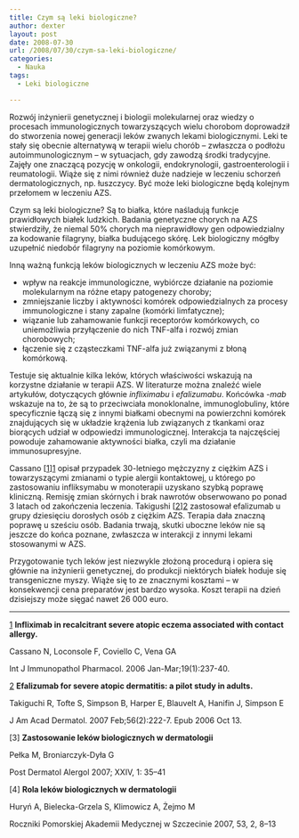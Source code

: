 ```yaml
---
title: Czym są leki biologiczne?
author: dexter
layout: post
date: 2008-07-30
url: /2008/07/30/czym-sa-leki-biologiczne/
categories:
  - Nauka
tags:
  - Leki biologiczne

---
```

Rozwój inżynierii genetycznej i biologii molekularnej oraz wiedzy o procesach immunologicznych towarzyszących wielu chorobom doprowadził do stworzenia nowej generacji leków zwanych lekami biologicznymi. Leki te stały się obecnie alternatywą w terapii wielu chorób – zwłaszcza o podłożu autoimmunologicznym – w sytuacjach, gdy zawodzą środki tradycyjne. Zajęły one znaczącą pozycję w onkologii, endokrynologii, gastroenterologii i reumatologii. Wiąże się z nimi również duże nadzieje w leczeniu schorzeń dermatologicznych, np. łuszczycy. Być może leki biologiczne będą kolejnym przełomem w leczeniu AZS. 

<!--more-->

Czym są leki biologiczne? Są to białka, które naśladują funkcje prawidłowych białek ludzkich. Badania genetyczne chorych na AZS stwierdziły, że niemal 50% chorych ma nieprawidłowy gen odpowiedzialny za kodowanie filagryny, białka budującego skórę. Lek biologiczny mógłby uzupełnić niedobór filagryny na poziomie komórkowym. 

Inną ważną funkcją leków biologicznych w leczeniu AZS może być:

  * wpływ na reakcje immunologiczne, wybiórcze działanie na poziomie molekularnym na różne etapy patogenezy choroby;
  * zmniejszanie liczby i aktywności komórek odpowiedzialnych za procesy immunologiczne i stany zapalne (komórki limfatyczne);
  * wiązanie lub zahamowanie funkcji receptorów komórkowych, co uniemożliwia przyłączenie do nich TNF-alfa i rozwój zmian chorobowych;
  * łączenie się z cząsteczkami TNF-alfa już związanymi z błoną komórkową.

Testuje się aktualnie kilka leków, których właściwości wskazują na korzystne działanie w terapii AZS. W literaturze można znaleźć wiele artykułów, dotyczących głównie _infliximabu_ i _efalizumabu_. Końcówka _-mab_ wskazuje na to, że są to przeciwciała monoklonalne, immunoglobuliny, które specyficznie łączą się z innymi białkami obecnymi na powierzchni komórek znajdujących się w układzie krążenia lub związanych z tkankami oraz biorących udział w odpowiedzi immunologicznej. Interakcja ta najczęściej powoduje zahamowanie aktywności białka, czyli ma działanie immunosupresyjne. 

Cassano [[1]][1] opisał przypadek 30-letniego mężczyzny z ciężkim AZS i towarzyszącymi zmianami o typie alergii kontaktowej, u którego po zastosowaniu infliksymabu w monoterapii uzyskano szybką poprawę kliniczną. Remisję zmian skórnych i brak nawrotów obserwowano po ponad 3 latach od zakończenia leczenia. Takigushi [[2]][2] zastosował efalizumab u grupy dziesięciu dorosłych osób z ciężkim AZS. Terapia dała znaczną poprawę u sześciu osób. Badania trwają, skutki uboczne leków nie są jeszcze do końca poznane, zwłaszcza w interakcji z innymi lekami stosowanymi w AZS. 

Przygotowanie tych leków jest niezwykle złożoną procedurą i opiera się głównie na inżynierii genetycznej, do produkcji niektórych białek hoduje się transgeniczne myszy. Wiąże się to ze znacznymi kosztami – w konsekwencji cena preparatów jest bardzo wysoka. Koszt terapii na dzień dzisiejszy może sięgać nawet 26&nbsp;000 euro.

* * *

<a name="ref1"></a>[1] **Infliximab in recalcitrant severe atopic eczema associated with contact allergy.**
  
Cassano N, Loconsole F, Coviello C, Vena GA
  
Int J Immunopathol Pharmacol. 2006 Jan-Mar;19(1):237-40.</p> 

<a name="ref2"></a>[2] **Efalizumab for severe atopic dermatitis: a pilot study in adults.**
  
Takiguchi R, Tofte S, Simpson B, Harper E, Blauvelt A, Hanifin J, Simpson E
  
J Am Acad Dermatol. 2007 Feb;56(2):222-7. Epub 2006 Oct 13.

[3] **Zastosowanie leków biologicznych w dermatologii**
  
Pełka M, Broniarczyk-Dyła G
  
Post Dermatol Alergol 2007; XXIV, 1: 35–41

[4] **Rola leków biologicznych w dermatologii**
  
Huryń A, Bielecka-Grzela S, Klimowicz A, Żejmo M
  
Roczniki Pomorskiej Akademii Medycznej w Szczecinie 2007, 53, 2, 8–13

 [1]: #ref1
 [2]: #ref2